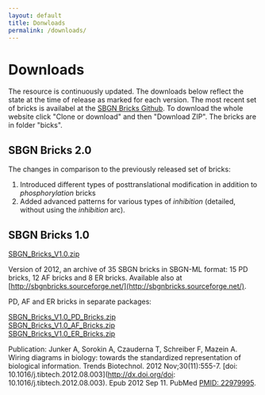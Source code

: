 ```yaml
---
layout: default
title: Donwloads
permalink: /downloads/
---
```


# Downloads

The resource is continuously updated. The downloads below reflect the state at the time of release as marked for each version. The most recent set of bricks is availabel at the [SBGN Bricks Github](https://github.com/sbgnbricks/sbgnbricks.github.io). To download the whole website click "Clone or download" and then "Download ZIP". The bricks are in folder "bicks". 

## SBGN Bricks 2.0

The changes in comparison to the previously released set of bricks:  

1. Introduced different types of posttranslational modification in addition to _phosphorylation_ bricks  
1. Added advanced patterns for various types of _inhibition_ (detailed, without using the _inhibition_ arc).

## SBGN Bricks 1.0

[SBGN_Bricks_V1.0.zip](https://github.com/sbgnbricks/sbgnbricks.github.io/raw/master/downloads/SBGN_Bricks_V1.0.zip)

Version of 2012, an archive of 35 SBGN bricks in SBGN-ML format: 15 PD bricks, 12 AF bricks and 8 ER bricks. Available also at [http://sbgnbricks.sourceforge.net/](http://sbgnbricks.sourceforge.net/).  

PD, AF and ER bricks in separate packages:  

[SBGN_Bricks_V1.0_PD_Bricks.zip](https://github.com/sbgnbricks/sbgnbricks.github.io/raw/master/downloads/SBGN_Bricks_V1.0_PD_Bricks.zip)  
[SBGN_Bricks_V1.0_AF_Bricks.zip](https://github.com/sbgnbricks/sbgnbricks.github.io/raw/master/downloads/SBGN_Bricks_V1.0_AF_Bricks.zip)  
[SBGN_Bricks_V1.0_ER_Bricks.zip](https://github.com/sbgnbricks/sbgnbricks.github.io/raw/master/downloads/SBGN_Bricks_V1.0_ER_Bricks.zip)  

Publication: Junker A, Sorokin A, Czauderna T, Schreiber F, Mazein A. Wiring diagrams in biology: towards the standardized representation of biological information. Trends Biotechnol. 2012 Nov;30(11):555-7. [doi: 10.1016/j.tibtech.2012.08.003](http://dx.doi.org/doi: 10.1016/j.tibtech.2012.08.003). Epub 2012 Sep 11. PubMed [PMID: 22979995](https://www.ncbi.nlm.nih.gov/pubmed/22979995).  

